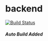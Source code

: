 # backend

[![Build Status](https://travis-ci.org/NYUSHer/backend.svg?branch=master)](https://travis-ci.org/NYUSHer/backend) 

##### Auto Build Added
